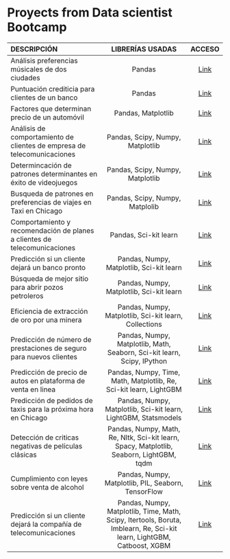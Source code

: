 # Proyects from Data scientist Bootcamp

| DESCRIPCIÓN | LIBRERÍAS USADAS | ACCESO |
|:-------- |:--------: |:--------:|
| Análisis preferencias músicales de dos ciudades | Pandas | [Link]() |
| Puntuación crediticia para clientes de un banco | Pandas | [Link]() |
| Factores que determinan precio de un automóvil | Pandas, Matplotlib | [Link]() |
| Análisis de comportamiento de clientes de empresa de telecomunicaciones | Pandas, Scipy, Numpy, Matplotlib | [Link]() |
| Determincación de patrones determinantes en éxito de videojuegos | Pandas, Scipy, Numpy, Matplotlib | [Link]() |
| Busqueda de patrones en preferencias de viajes en Taxi en Chicago | Pandas, Scipy, Numpy, Matplolib | [Link]() |
| Comportamiento y recomendación de planes a clientes de telecomunicaciones | Pandas, Sci-kit learn | [Link]() |
| Predicción si un cliente dejará un banco pronto | Pandas, Numpy, Matplotlib, Sci-kit learn | [Link]() |
| Búsqueda de mejor sitio para abrir pozos petroleros | Pandas, Numpy, Matplotlib, Sci-kit learn | [Link]() |
| Eficiencia de extracción de oro por una minera | Pandas, Numpy, Matplotlib, Sci-kit learn, Collections | [Link]() |
| Predicción de número de prestaciones de seguro para nuevos clientes | Pandas, Numpy, Matplotlib, Math, Seaborn, Sci-kit learn, Scipy, IPython | [Link]() |
| Predicción de precio de autos en plataforma de venta en linea | Pandas, Numpy, Time, Math, Matplotlib, Re, Sci-kit learn, LightGBM | [Link]() |
| Predicción de pedidos de taxis para la próxima hora en Chicago | Pandas, Numpy, Matplotlib, Sci-kit learn, LightGBM, Statsmodels | [Link]() |
| Detección de criticas negativas de películas clásicas | Pandas, Numpy, Math, Re, Nltk, Sci-kit learn, Spacy, Matplotlib, Seaborn, LightGBM, tqdm | [Link]() |
| Cumplimiento con leyes sobre venta de alcohol | Pandas, Numpy, Matplotlib, PIL, Seaborn, TensorFlow | [Link]() |
| Predicción si un cliente dejará la compañía de telecomunicaciones | Pandas, Numpy, Matplotlib, Time, Math, Scipy, Itertools, Boruta, Imblearn, Re, Sci-kit learn, LightGBM, Catboost, XGBM | [Link]() |
